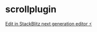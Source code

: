 # scrollplugin

[Edit in StackBlitz next generation editor ⚡️](https://stackblitz.com/~/github.com/foxmoon/scrollplugin)